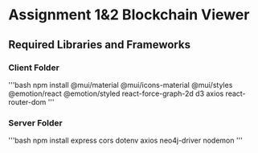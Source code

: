 ﻿# Assignment 1&2 Blockchain Viewer
## Required Libraries and Frameworks

### Client Folder
'''bash
npm install @mui/material @mui/icons-material @mui/styles @emotion/react @emotion/styled react-force-graph-2d d3 axios react-router-dom
'''

### Server Folder
'''bash
npm install express cors dotenv axios neo4j-driver nodemon
'''
